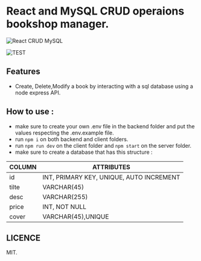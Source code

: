 # React and MySQL CRUD operaions bookshop manager.


![React CRUD MySQL](https://res.cloudinary.com/dxobgdfyq/image/upload/w_700/v1675263079/project1_wjunxw.png)

![TEST](https://api.travis-ci.org/joemccann/dillinger.svg?branch=master&status=passed)

## Features

- Create, Delete,Modify a book by interacting with a sql database using a node express API.

## How to use : 

- make sure to create your own .env file in the backend folder and put the values respecting the .env.example file.
- run ```npm i``` on both backend and client folders.
- run ```npm run dev``` on the client folder and ```npm start``` on the server folder.
- make sure to create a database that has this structure : 

| COLUMN | ATTRIBUTES |
| ------ | ------ |
| id | INT, PRIMARY KEY, UNIQUE, AUTO INCREMENT |
| tilte | VARCHAR(45) |
| desc | VARCHAR(255) |
| price | INT, NOT NULL |
| cover | VARCHAR(45),UNIQUE |

## LICENCE

MIT.
